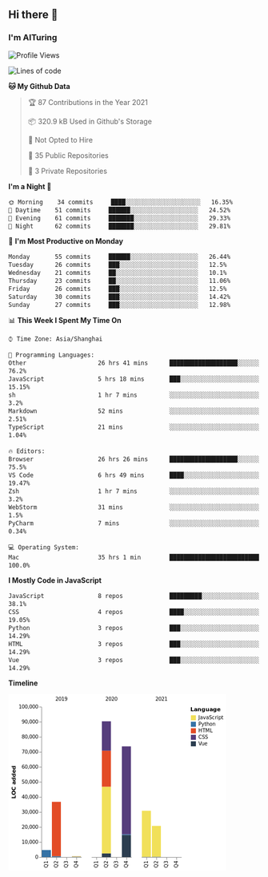 ## Hi there 👋
### I'm AITuring

<!--START_SECTION:waka-->
![Profile Views](http://img.shields.io/badge/Profile%20Views-0-blue)

![Lines of code](https://img.shields.io/badge/From%20Hello%20World%20I%27ve%20Written-257449%20lines%20of%20code-blue)

**🐱 My Github Data** 

> 🏆 87 Contributions in the Year 2021
 > 
> 📦 320.9 kB Used in Github's Storage 
 > 
> 🚫 Not Opted to Hire
 > 
> 📜 35 Public Repositories 
 > 
> 🔑 3 Private Repositories  
 > 
**I'm a Night 🦉** 

```text
🌞 Morning    34 commits     ████░░░░░░░░░░░░░░░░░░░░░   16.35% 
🌆 Daytime    51 commits     ██████░░░░░░░░░░░░░░░░░░░   24.52% 
🌃 Evening    61 commits     ███████░░░░░░░░░░░░░░░░░░   29.33% 
🌙 Night      62 commits     ███████░░░░░░░░░░░░░░░░░░   29.81%

```
📅 **I'm Most Productive on Monday** 

```text
Monday       55 commits     ██████░░░░░░░░░░░░░░░░░░░   26.44% 
Tuesday      26 commits     ███░░░░░░░░░░░░░░░░░░░░░░   12.5% 
Wednesday    21 commits     ██░░░░░░░░░░░░░░░░░░░░░░░   10.1% 
Thursday     23 commits     ██░░░░░░░░░░░░░░░░░░░░░░░   11.06% 
Friday       26 commits     ███░░░░░░░░░░░░░░░░░░░░░░   12.5% 
Saturday     30 commits     ███░░░░░░░░░░░░░░░░░░░░░░   14.42% 
Sunday       27 commits     ███░░░░░░░░░░░░░░░░░░░░░░   12.98%

```


📊 **This Week I Spent My Time On** 

```text
⌚︎ Time Zone: Asia/Shanghai

💬 Programming Languages: 
Other                    26 hrs 41 mins      ███████████████████░░░░░░   76.2% 
JavaScript               5 hrs 18 mins       ███░░░░░░░░░░░░░░░░░░░░░░   15.15% 
sh                       1 hr 7 mins         ░░░░░░░░░░░░░░░░░░░░░░░░░   3.2% 
Markdown                 52 mins             ░░░░░░░░░░░░░░░░░░░░░░░░░   2.51% 
TypeScript               21 mins             ░░░░░░░░░░░░░░░░░░░░░░░░░   1.04%

🔥 Editors: 
Browser                  26 hrs 26 mins      ███████████████████░░░░░░   75.5% 
VS Code                  6 hrs 49 mins       ████░░░░░░░░░░░░░░░░░░░░░   19.47% 
Zsh                      1 hr 7 mins         ░░░░░░░░░░░░░░░░░░░░░░░░░   3.2% 
WebStorm                 31 mins             ░░░░░░░░░░░░░░░░░░░░░░░░░   1.5% 
PyCharm                  7 mins              ░░░░░░░░░░░░░░░░░░░░░░░░░   0.34%

💻 Operating System: 
Mac                      35 hrs 1 min        █████████████████████████   100.0%

```

**I Mostly Code in JavaScript** 

```text
JavaScript               8 repos             █████████░░░░░░░░░░░░░░░░   38.1% 
CSS                      4 repos             ████░░░░░░░░░░░░░░░░░░░░░   19.05% 
Python                   3 repos             ███░░░░░░░░░░░░░░░░░░░░░░   14.29% 
HTML                     3 repos             ███░░░░░░░░░░░░░░░░░░░░░░   14.29% 
Vue                      3 repos             ███░░░░░░░░░░░░░░░░░░░░░░   14.29%

```


**Timeline**

![Chart not found](https://raw.githubusercontent.com/AITuring/AITuring/main/charts/bar_graph.png) 


<!--END_SECTION:waka-->


